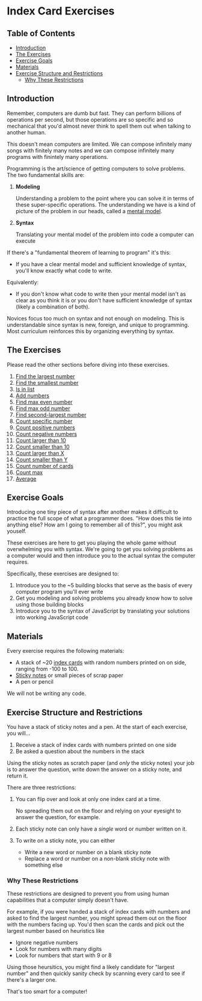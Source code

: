 # Index Card Exercises

## Table of Contents <!-- omit in toc -->

- [Introduction](#introduction)
- [The Exercises](#the-exercises)
- [Exercise Goals](#exercise-goals)
- [Materials](#materials)
- [Exercise Structure and Restrictions](#exercise-structure-and-restrictions)
  - [Why These Restrictions](#why-these-restrictions)

## Introduction

Remember, computers are dumb but fast. They can perform billions of operations per second, but those operations are so specific and so mechanical that you'd almost never think to spell them out when talking to another human.

This doesn't mean computers are limited. We can compose infinitely many songs with finitely many notes and we can compose infinitely many programs with finintely many operations.

Programming is the art/science of getting computers to solve problems.  The two fundamental skills are:

1. **Modeling**

   Understanding a problem to the point where you can solve it in terms of these super-specific operations. The understanding we have is a kind of picture of the problem in our heads, called a [mental model][wiki-mental-model].

1. **Syntax**

   Translating your mental model of the problem into code a computer can execute

If there's a "fundamental theorem of learning to program" it's this:

- If you have a clear mental model and sufficient knowledge of syntax, you'll know exactly what code to write.

Equivalently:

- If you don't know what code to write then your mental model isn't as clear as you think it is or you don't have sufficient knowledge of syntax (likely a combination of both).

Novices focus too much on syntax and not enough on modeling. This is understandable since syntax is new, foreign, and unique to programming.  Most curriculum reinforces this by organizing everything by syntax.

## The Exercises

Please read the other sections before diving into these exercises.

1. [Find the largest number](exercises/find-largest-number)
1. [Find the smallest number](exercises/find-smallest-number)
1. [Is in list](exercises/is-in-list)
1. [Add numbers](exercises/add-numbers)
1. [Find max even number](exercises/find-largest-even-number)
1. [Find max odd number](exercises/find-largest-odd-number)
1. [Find second-largest number](exercises/find-second-largest-number)
1. [Count specific number](exercises/count-number)
1. [Count positive numbers](exercises/count-positive-numbers)
1. [Count negative numbers](exercises/count-negative-numbers)
1. [Count larger than 10](exercises/count-larger-than-ten)
1. [Count smaller than 10](exercises/count-smaller-than-ten)
1. [Count larger than X](exercises/count-larger-than)
1. [Count smaller than Y](exercises/count-smaller-than)
1. [Count number of cards](exercises/length)
1. [Count max](exercises/count-max)
1. [Average](exercises/average)

## Exercise Goals

Introducing one tiny piece of syntax after another makes it difficult to practice the full scope of what a programmer does. "How does this tie into anything else? How am I going to remember all of this?", you might ask youself.

These exercises are here to get you playing the whole game without overwhelming you with syntax. We're going to get you solving problems as a computer would and then introduce you to the actual syntax the computer requires.

Specifically, these exercises are designed to:

1. Introduce you to the ~5 building blocks that serve as the basis of every computer program you'll ever write
1. Get you modeling and solving problems you already know how to solve using those building blocks
1. Introduce you to the syntax of JavaScript by translating your solutions into working JavaScript code

## Materials

Every exercise requires the following materials:

- A stack of ~20 [index cards][wiki-index-cards] with random numbers printed on on side, ranging from -100 to 100.
- [Sticky notes][wiki-sticky-notes] or small pieces of scrap paper
- A pen or pencil

We will not be writing any code.

## Exercise Structure and Restrictions

You have a stack of sticky notes and a pen. At the start of each exercise, you will...

1. Receive a stack of index cards with numbers printed on one side
1. Be asked a question about the numbers in the stack

Using the sticky notes as scratch paper (and *only* the sticky notes) your job is to answer the question, write down the answer on a sticky note, and return it.

There are three restrictions:

1. You can flip over and look at only one index card at a time.

   No spreading them out on the floor and relying on your eyesight to answer the question, for example.
1. Each sticky note can only have a *single* word or number written on it.
1. To write on a sticky note, you can either
   - Write a new word or number on a blank sticky note
   - Replace a word or number on a non-blank sticky note with something else

### Why These Restrictions

These restrictions are designed to prevent you from using human capabilities that a computer simply doesn't have.

For example, if you were handed a stack of index cards with numbers and asked to find the largest number, you might spread them out on the floor with the numbers facing up.  You'd then scan the cards and pick out the largest number based on heuristics like

- Ignore negative numbers
- Look for numbers with many digits
- Look for numbers that start with 9 or 8

Using those heursitics, you might find a likely candidate for "largest number" and then quickly sanity check by scanning every card to see if there's a larger one.

That's too smart for a computer!

[wiki-mental-model]: https://en.wikipedia.org/wiki/Mental_model
[wiki-index-cards]: https://en.wikipedia.org/wiki/Index_card
[wiki-sticky-notes]: https://en.wikipedia.org/wiki/Post-it_Note
